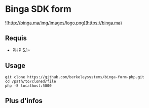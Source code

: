 # Binga SDK form

![http://binga.ma/img/images/logo.png](https://binga.ma)

## Requis
* PHP 5.1+

## Usage
```
git clone https://github.com/berkeleysystems/binga-form-php.git
cd /path/to/cloned/file
php -S localhost:5000
```

## Plus d'infos
